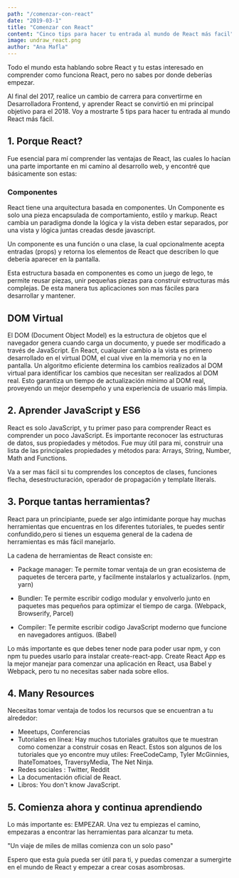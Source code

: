 ```yaml
---
path: "/comenzar-con-react"
date: "2019-03-1"
title: "Comenzar con React"
content: "Cinco tips para hacer tu entrada al mundo de React más facil"
image: undraw_react.png
author: "Ana Mafla"
---
```


Todo el mundo esta hablando sobre React y tu estas interesado en comprender como funciona React, pero no sabes por donde deberías empezar.

Al final del 2017, realice un cambio de carrera para convertirme en Desarrolladora Frontend, y aprender React se convirtió en mi principal objetivo para el 2018. Voy a mostrarte 5 tips para hacer tu entrada al mundo React más fácil.

## 1. Porque React?

Fue esencial para mí comprender las ventajas de React, las cuales lo hacían una parte importante en mi camino al desarrollo web, y encontré que básicamente son estas:

### Componentes

React tiene una arquitectura basada en componentes. Un Componente es solo una pieza encapsulada de comportamiento, estilo y markup. React cambia un paradigma donde la lógica y la vista deben estar separados, por una vista y lógica juntas creadas desde javascript.

Un componente es una función o una clase, la cual opcionalmente acepta entradas (props) y retorna los elementos de React que describen lo que debería aparecer en la pantalla.

Esta estructura basada en componentes es como un juego de lego, te permite reusar piezas, unir pequeñas piezas para construir estructuras más complejas. De esta manera tus aplicaciones son mas fáciles para desarrollar y mantener.

## DOM Virtual

El DOM (Document Object Model) es la estructura de objetos que el navegador genera cuando carga un documento, y puede ser modificado a través de JavaScript. En React, cualquier cambio a la vista es primero desarrollado en el virtual DOM, el cual vive en la memoria y no en la pantalla. Un algoritmo eficiente determina los cambios realizados al DOM virtual para identificar los cambios que necesitan ser realizados al DOM real. Esto garantiza un tiempo de actualización mínimo al DOM real, proveyendo un mejor desempeño y una experiencia de usuario más limpia.

## 2. Aprender JavaScript y ES6

React es solo JavaScript, y tu primer paso para comprender React es comprender un poco JavaScript. Es importante reconocer las estructuras de datos, sus propiedades y métodos. Fue muy útil para mi, construir una lista de las principales propiedades y métodos para: Arrays, String, Number, Math and Functions.

Va a ser mas fácil si tu comprendes los conceptos de clases, funciones flecha, desestructuración, operador de propagación y template literals.

## 3. Porque tantas herramientas?

React para un principiante, puede ser algo intimidante porque hay muchas herramientas que encuentras en los diferentes tutoriales, te puedes sentir confundido,pero si tienes un esquema general de la cadena de herramientas es más fácil manejarlo.

La cadena de herramientas de React consiste en:

- Package manager: Te permite tomar ventaja de un gran ecosistema de paquetes de tercera parte, y facilmente instalarlos y actualizarlos. (npm, yarn)

- Bundler: Te permite escribir codigo modular y envolverlo junto en paquetes mas pequeños para optimizar el tiempo de carga. (Webpack, Browserify, Parcel)

- Compiler: Te permite escribir codigo JavaScript moderno que funcione en navegadores antiguos. (Babel)

Lo más importante es que debes tener node para poder usar npm, y con npm tu puedes usarlo para instalar create-react-app. Create React App es la mejor manejar para comenzar una aplicación en React, usa Babel y Webpack, pero tu no necesitas saber nada sobre ellos.

## 4. Many Resources

Necesitas tomar ventaja de todos los recursos que se encuentran a tu alrededor:

- Meeetups, Conferencias
- Tutoriales en línea: Hay muchos tutoriales gratuitos que te muestran como comenzar a construir cosas en React. Estos son algunos de los tutoriales que yo encontre muy utiles: FreeCodeCamp, Tyler McGinnies, IhateTomatoes, TraversyMedia, The Net Ninja.
- Redes sociales : Twitter, Reddit
- La documentación oficial de React.
- Libros: You don't know JavaScript.

## 5. Comienza ahora y continua aprendiendo

Lo más importante es: EMPEZAR. Una vez tu empiezas el camino, empezaras a encontrar las herramientas para alcanzar tu meta.

"Un viaje de miles de millas comienza con un solo paso"

Espero que esta guía pueda ser útil para ti, y puedas comenzar a sumergirte en el mundo de React y empezar a crear cosas asombrosas.
